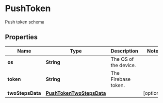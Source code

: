

# PushToken

Push token schema
## Properties

Name | Type | Description | Notes
------------ | ------------- | ------------- | -------------
**os** | **String** | The OS of the device. | 
**token** | **String** | The Firebase token. | 
**twoStepsData** | [**PushTokenTwoStepsData**](PushTokenTwoStepsData.md) |  |  [optional]



